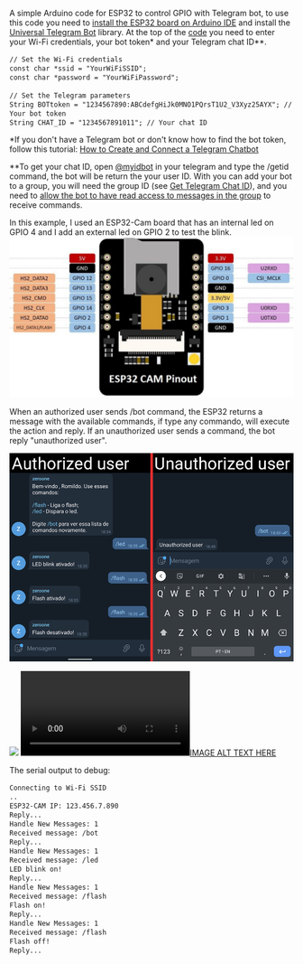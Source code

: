A simple Arduino code for ESP32 to control GPIO with Telegram bot, to use this code you need to [install the ESP32 board on Arduino IDE](https://randomnerdtutorials.com/installing-the-esp32-board-in-arduino-ide-windows-instructions/) and install the [Universal Telegram Bot](https://www.arduino.cc/reference/en/libraries/universaltelegrambot/) library. At the top of the [code](https://github.com/romildodcm/control-esp32-with-telegram-bot/tree/main/esp_32_telegram) you need to enter your Wi-Fi credentials, your bot token* and your Telegram chat ID**.

```
// Set the Wi-Fi credentials
const char *ssid = "YourWiFiSSID";
const char *password = "YourWiFiPassword";

// Set the Telegram parameters
String BOTtoken = "1234567890:ABCdefgHiJk0MNO1PQrsT1U2_V3Xyz25AYX"; // Your bot token
String CHAT_ID = "1234567891011"; // Your chat ID
```

*If you don't have a Telegram bot or don't know how to find the bot token, follow this tutorial: [How to Create and Connect a Telegram Chatbot](https://sendpulse.com/knowledge-base/chatbot/create-telegram-chatbot)

**To get your chat ID, open [@myidbot](https://t.me/myidbot) in your telegram and type the /getid command, the bot will be return the your user ID. With you can add your bot to a group, you will need the group ID (see [Get Telegram Chat ID](https://sean-bradley.medium.com/get-telegram-chat-id-80b575520659)), and you need to [allow the bot to have read access to messages in the group](https://stackoverflow.com/questions/50204633/allow-bot-to-access-telegram-group-messages) to receive commands.

In this example, I used an ESP32-Cam board that has an internal led on GPIO 4 and I add an external led on GPIO 2 to test the blink. 
![ESP32-Cam Board](ESP32-CAM-Pinout-AI-thinker-1280x720.jpg)

When an authorized user sends /bot command, the ESP32 returns a message with the available commands, if type any commando, will execute the action and reply. If an unauthorized user sends a command, the bot reply "unauthorized user".

![](bot-telegram.png)

![](https://youtu.be/WIybgvwA6as)
[![IMAGE ALT TEXT HERE](./video-telegram-bot.mp4)](./video-telegram-bot.mp4)

The serial output to debug:

```
Connecting to Wi-Fi SSID
..
ESP32-CAM IP: 123.456.7.890
Reply...
Handle New Messages: 1
Received message: /bot
Reply...
Handle New Messages: 1
Received message: /led
LED blink on!
Reply...
Handle New Messages: 1
Received message: /flash
Flash on!
Reply...
Handle New Messages: 1
Received message: /flash
Flash off!
Reply...
```